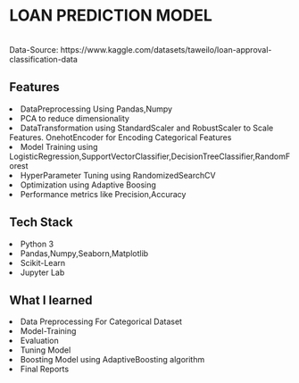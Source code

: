 # LOAN PREDICTION MODEL
<br>
Data-Source: https://www.kaggle.com/datasets/taweilo/loan-approval-classification-data

## Features
<li>DataPreprocessing Using Pandas,Numpy</li>
<li>PCA to reduce dimensionality</li>
<li>DataTransformation using StandardScaler and RobustScaler to Scale Features. OnehotEncoder for Encoding Categorical Features</li>
<li>Model Training using LogisticRegression,SupportVectorClassifier,DecisionTreeClassifier,RandomForest</li>
<li>HyperParameter Tuning using RandomizedSearchCV</li>
<li>Optimization using Adaptive Boosing</li>
<li>Performance metrics like Precision,Accuracy</li>

## Tech Stack
<li>Python 3</li>
<li>Pandas,Numpy,Seaborn,Matplotlib</li>
<li>Scikit-Learn</li>
<li>Jupyter Lab</li>

## What I learned
<li>Data Preprocessing For Categorical Dataset</li>
<li>Model-Training</li>
<li>Evaluation</li>
<li>Tuning Model</li>
<li>Boosting Model using AdaptiveBoosting algorithm</li>
<li>Final Reports</li>

